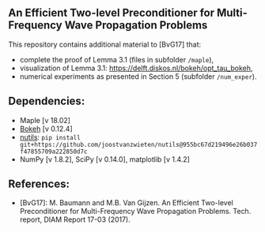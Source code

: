 An Efficient Two-level Preconditioner for Multi-Frequency Wave Propagation Problems
-----------------------------------------------------------------------------------

This repository contains additional material to [BvG17] that:

* complete the proof of Lemma 3.1 (files in subfolder `/maple`),
* visualization of Lemma 3.1: https://delft.diskos.nl/bokeh/opt_tau_bokeh,
* numerical experiments as presented in Section 5 (subfolder `/num_exper`).

Dependencies:
-------------
* Maple [v 18.02]
* [Bokeh](http://bokeh.pydata.org/en/latest/) [v 0.12.4]
* [nutils](http://www.nutils.org/):  `pip install git+https://github.com/joostvanzwieten/nutils@955bc67d219496e26b037f47855709a222850d7c`
* NumPy [v 1.8.2], SciPy [v 0.14.0], matplotlib [v 1.4.2]

References:
-----------

* [BvG17]: M. Baumann and M.B. Van Gijzen. An Efficient Two-level Preconditioner for Multi-Frequency Wave Propagation Problems. Tech. report, DIAM Report 17-03 (2017).
